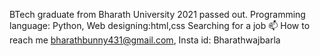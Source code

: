 BTech graduate from Bharath University 2021 passed out.
Programming language: Python,
Web designing:html,css
Searching for a job
 📫 How to reach me bharathbunny431@gmail.com,
Insta id: Bharathwajbarla

<!---
Bharathkumar8668/Bharathkumar8668 is a ✨ special ✨ repository because its `README.md` (this file) appears on your GitHub profile.
You can click the Preview link to take a look at your changes.
--->
